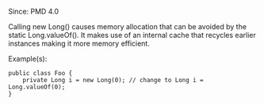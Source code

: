 Since: PMD 4.0

Calling new Long() causes memory allocation that can be avoided by the static Long.valueOf().
It makes use of an internal cache that recycles earlier instances making it more memory efficient.

Example(s):
```
public class Foo {
	private Long i = new Long(0); // change to Long i = Long.valueOf(0);
}
```
